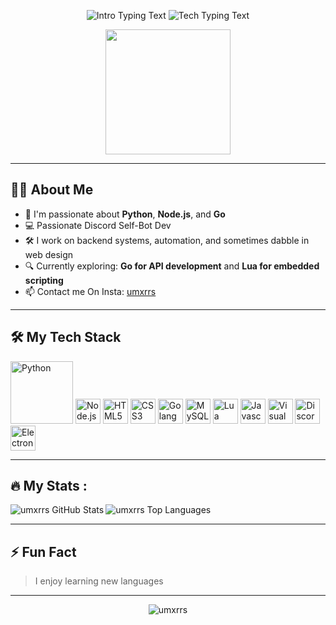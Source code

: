 <p align="center">
  <img src="https://readme-typing-svg.herokuapp.com/?font=Fira+Code&duration=2000&pause=500&color=FF00FF&center=true&vCenter=true&width=435&lines=Hey%2C+I'm+Umar+(umxrrs)!" alt="Intro Typing Text" />
  <img src="https://readme-typing-svg.herokuapp.com/?font=Fira+Code&duration=2000&pause=500&color=00FF00&center=true&vCenter=true&width=700&lines=Python+%7C+Node.js+%7C+Go+%7C+Lua+%7C+Sql+%7C+HTML+%7C+CSS+Dev" alt="Tech Typing Text" />
</p>

<p align="center">
  <img src="https://camo.githubusercontent.com/9939f57a40461f1f7d5ee9c81e8f4634eb6a9339f5a3ced15f2ce471bb18b49b/68747470733a2f2f6d656469612e67697068792e636f6d2f6d656469612f4d3967624264396e6244724f5475314d71782f67697068792e676966" width="200" />
</p>

---

## 🙋‍♂️ About Me

- 🧠 I'm passionate about **Python**, **Node.js**, and **Go**
- 💻 Passionate Discord Self-Bot Dev
- 🛠️ I work on backend systems, automation, and sometimes dabble in web design
- 🔍 Currently exploring: **Go for API development** and **Lua for embedded scripting**
- 📫 Contact me On Insta: [umxrrs](https://www.instagram.com/umxrrs_/)

---


## 🛠️ My Tech Stack

<p>
  <img src="https://cdn.jsdelivr.net/gh/devicons/devicon/icons/python/python-original.svg" width="100" title="Python" />
  
  <img src="https://cdn.jsdelivr.net/gh/devicons/devicon/icons/nodejs/nodejs-original.svg" width="40" title="Node.js" />
  
  <img src="https://cdn.jsdelivr.net/gh/devicons/devicon/icons/html5/html5-original.svg" width="40" title="HTML5" />
  
  <img src="https://cdn.jsdelivr.net/gh/devicons/devicon/icons/css3/css3-original.svg" width="40" title="CSS3" />
  
  <img src="https://cdn.jsdelivr.net/gh/devicons/devicon/icons/go/go-original.svg" width="40" title="Golang" />
  
  <img src="https://cdn.jsdelivr.net/gh/devicons/devicon/icons/mysql/mysql-original.svg" width="40" title="MySQL" />
  
  <img src="https://upload.wikimedia.org/wikipedia/commons/c/cf/Lua-Logo.svg" width="40" title="Lua" />
  
  <img src="https://cdn.jsdelivr.net/gh/devicons/devicon/icons/javascript/javascript-original.svg" width="40" title="Javascript" />
  
  <img src="https://cdn.jsdelivr.net/gh/devicons/devicon/icons/vscode/vscode-original.svg" width="40" title="Visual Studio Code" />
  
  <img src="https://cdn.jsdelivr.net/gh/devicons/devicon/icons/discordjs/discordjs-original.svg" width="40" title="Discord.js" />
  
  <img src="https://cdn.jsdelivr.net/gh/devicons/devicon/icons/electron/electron-original.svg" width="40" title="Electron" />
  
  
  
</p>

---


## 🔥 My Stats :

<img align="left" alt="umxrrs GitHub Stats" src="https://github-readme-stats.vercel.app/api?username=umxrrs&count_private=truth&show_icons=true&theme=radical" />

<img align="" alt="umxrrs Top Languages" src="https://github-readme-stats.vercel.app/api/top-langs/?username=umxrrs&theme=vision-friendly-dark&layout=compact"/>
<br />



---

## ⚡ Fun Fact

> I enjoy learning new languages

---

<p align="center">
  <img src="https://komarev.com/ghpvc/?username=umxrrs&label=Profile%20views&color=0e75b6&style=flat" alt="umxrrs" />
</p>

